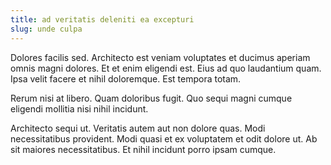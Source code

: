 ```yaml
---
title: ad veritatis deleniti ea excepturi
slug: unde culpa
---
```


Dolores facilis sed. Architecto est veniam voluptates et ducimus aperiam omnis magni dolores. Et et enim eligendi est. Eius ad quo laudantium quam. Ipsa velit facere et nihil doloremque. Est tempora totam.

Rerum nisi at libero. Quam doloribus fugit. Quo sequi magni cumque eligendi mollitia nisi nihil incidunt.

Architecto sequi ut. Veritatis autem aut non dolore quas. Modi necessitatibus provident. Modi quasi et ex voluptatem et odit dolore ut. Ab sit maiores necessitatibus. Et nihil incidunt porro ipsam cumque.
